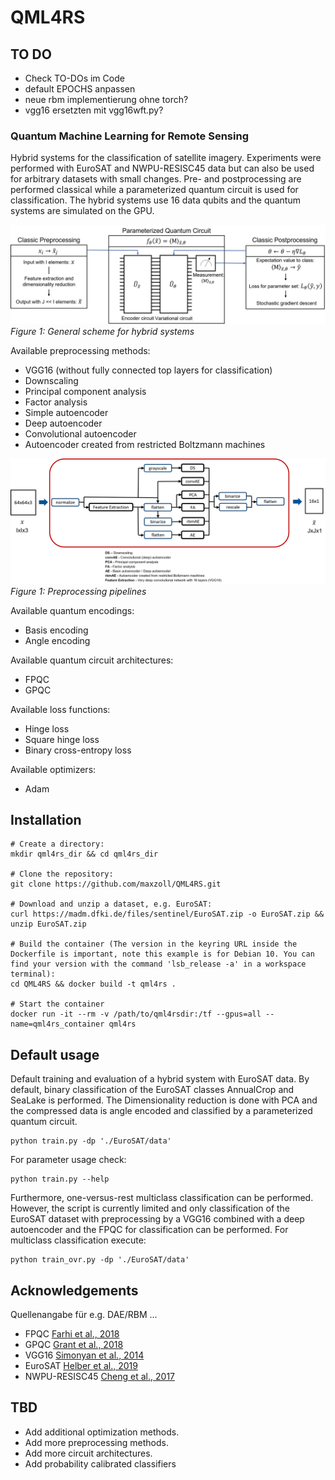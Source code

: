 # QML4RS

## TO DO
* Check TO-DOs im Code
* default EPOCHS anpassen
* neue rbm implementierung ohne torch?
* vgg16 ersetzten mit vgg16wft.py?

### Quantum Machine Learning for Remote Sensing
Hybrid systems for the classification of satellite imagery. Experiments were performed with EuroSAT and NWPU-RESISC45 data but can also be used for arbitrary datasets with small changes. Pre- and postprocessing are performed classical while a parameterized quantum circuit is used for classification. The hybrid systems use 16 data qubits and the quantum systems are simulated on the GPU.

![General scheme for hybrid systems](systemscheme.PNG)
*Figure 1: General scheme for hybrid systems*

Available preprocessing methods:
* VGG16 (without fully connected top layers for classification)
* Downscaling
* Principal component analysis
* Factor analysis
* Simple autoencoder
* Deep autoencoder
* Convolutional autoencoder
* Autoencoder created from restricted Boltzmann machines

![Preprocessing pipelines](preprocessingpipeline.png)
*Figure 1: Preprocessing pipelines*

Available quantum encodings:
* Basis encoding
* Angle encoding

Available quantum circuit architectures:
* FPQC
* GPQC

Available loss functions:
* Hinge loss
* Square hinge loss
* Binary cross-entropy loss

Available optimizers:
* Adam

## Installation
```
# Create a directory:
mkdir qml4rs_dir && cd qml4rs_dir

# Clone the repository:
git clone https://github.com/maxzoll/QML4RS.git

# Download and unzip a dataset, e.g. EuroSAT:
curl https://madm.dfki.de/files/sentinel/EuroSAT.zip -o EuroSAT.zip && unzip EuroSAT.zip

# Build the container (The version in the keyring URL inside the Dockerfile is important, note this example is for Debian 10. You can find your version with the command 'lsb_release -a' in a workspace terminal):
cd QML4RS && docker build -t qml4rs .

# Start the container
docker run -it --rm -v /path/to/qml4rsdir:/tf --gpus=all --name=qml4rs_container qml4rs
```

## Default usage
Default training and evaluation of a hybrid system with EuroSAT data. By default, binary classification of the EuroSAT classes AnnualCrop and SeaLake is performed. The Dimensionality reduction is done with PCA and the compressed data is angle encoded and classified by a parameterized quantum circuit. 
```
python train.py -dp './EuroSAT/data'
```

For parameter usage check:
```
python train.py --help
```

Furthermore, one-versus-rest multiclass classification can be performed. However, the script is currently limited and only classification of the EuroSAT dataset with preprocessing by a VGG16 combined with a deep autoencoder and the FPQC for classification can be performed. 
For multiclass classification execute:
```
python train_ovr.py -dp './EuroSAT/data'
```

## Acknowledgements
Quellenangabe für e.g. DAE/RBM
...
* FPQC [Farhi et al., 2018](https://arxiv.org/abs/1802.06002)
* GPQC [Grant et al., 2018](https://arxiv.org/abs/1804.03680)
* VGG16 [Simonyan et al., 2014](https://arxiv.org/abs/1409.1556v5)
* EuroSAT [Helber et al., 2019](https://arxiv.org/abs/1709.00029)
* NWPU-RESISC45 [Cheng et al., 2017](https://arxiv.org/abs/1703.00121)

## TBD
* Add additional optimization methods.
* Add more preprocessing methods.
* Add more circuit architectures.
* Add probability calibrated classifiers
